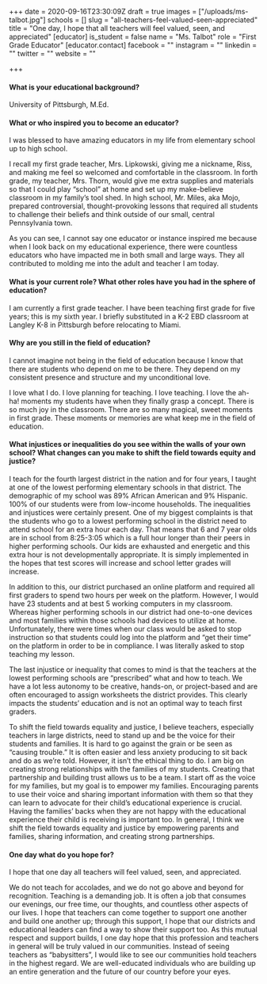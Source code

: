 +++
date = 2020-09-16T23:30:09Z
draft = true
images = ["/uploads/ms-talbot.jpg"]
schools = []
slug = "all-teachers-feel-valued-seen-appreciated"
title = "One day, I hope that all teachers will feel valued, seen, and appreciated"
[educator]
is_student = false
name = "Ms. Talbot"
role = "First Grade Educator"
[educator.contact]
facebook = ""
instagram = ""
linkedin = ""
twitter = ""
website = ""

+++
#### What is your educational background?

University of Pittsburgh, M.Ed.

#### What or who inspired you to become an educator?

I was blessed to have amazing educators in my life from elementary school up to high school.

I recall my first grade teacher, Mrs. Lipkowski, giving me a nickname, Riss, and making me feel so welcomed and comfortable in the classroom. In forth grade, my teacher, Mrs. Thorn, would give me extra supplies and materials so that I could play “school” at home and set up my make-believe classroom in my family’s tool shed. In high school, Mr. Miles, aka Mojo, prepared controversial, thought-provoking lessons that required all students to challenge their beliefs and think outside of our small, central Pennsylvania town.

As you can see, I cannot say one educator or instance inspired me because when I look back on my educational experience, there were countless educators who have impacted me in both small and large ways. They all contributed to molding me into the adult and teacher I am today.

#### What is your current role? What other roles have you had in the sphere of education?

I am currently a first grade teacher. I have been teaching first grade for five years; this is my sixth year. I briefly substituted in a K-2 EBD classroom at Langley K-8 in Pittsburgh before relocating to Miami.

#### Why are you still in the field of education?

I cannot imagine not being in the field of education because I know that there are students who depend on me to be there. They depend on my consistent presence and structure and my unconditional love.

I love what I do. I love planning for teaching. I love teaching. I love the ah-ha! moments my students have when they finally grasp a concept. There is so much joy in the classroom. There are so many magical, sweet moments in first grade. These moments or memories are what keep me in the field of education.

#### What injustices or inequalities do you see within the walls of your own school? What changes can you make to shift the field towards equity and justice?

I teach for the fourth largest district in the nation and for four years, I taught at one of the lowest performing elementary schools in that district. The demographic of my school was 89% African American and 9% Hispanic. 100% of our students were from low-income households. The inequalities and injustices were certainly present. One of my biggest complaints is that the students who go to a lowest performing school in the district need to attend school for an extra hour each day. That means that 6 and 7 year olds are in school from 8:25-3:05 which is a full hour longer than their peers in higher performing schools. Our kids are exhausted and energetic and this extra hour is not developmentally appropriate. It is simply implemented in the hopes that test scores will increase and school letter grades will increase.

In addition to this, our district purchased an online platform and required all first graders to spend two hours per week on the platform. However, I would have 23 students and at best 5 working computers in my classroom. Whereas higher performing schools in our district had one-to-one devices and most families within those schools had devices to utilize at home. Unfortunately, there were times when our class would be asked to stop instruction so that students could log into the platform and “get their time” on the platform in order to be in compliance. I was literally asked to stop teaching my lesson.

The last injustice or inequality that comes to mind is that the teachers at the lowest performing schools are “prescribed” what and how to teach. We have a lot less autonomy to be creative, hands-on, or project-based and are often encouraged to assign worksheets the district provides. This clearly impacts the students’ education and is not an optimal way to teach first graders.

To shift the field towards equality and justice, I believe teachers, especially teachers in large districts, need to stand up and be the voice for their students and families. It is hard to go against the grain or be seen as “causing trouble.” It is often easier and less anxiety producing to sit back and do as we’re told. However, it isn’t the ethical thing to do. I am big on creating strong relationships with the families of my students. Creating that partnership and building trust allows us to be a team. I start off as the voice for my families, but my goal is to empower my families. Encouraging parents to use their voice and sharing important information with them so that they can learn to advocate for their child’s educational experience is crucial. Having the families’ backs when they are not happy with the educational experience their child is receiving is important too. In general, I think we shift the field towards equality and justice by empowering parents and families, sharing information, and creating strong partnerships.

#### One day what do you hope for?

I hope that one day all teachers will feel valued, seen, and appreciated.

We do not teach for accolades, and we do not go above and beyond for recognition. Teaching is a demanding job. It is often a job that consumes our evenings, our free time, our thoughts, and countless other aspects of our lives. I hope that teachers can come together to support one another and build one another up; through this support, I hope that our districts and educational leaders can find a way to show their support too. As this mutual respect and support builds, I one day hope that this profession and teachers in general will be truly valued in our communities. Instead of seeing teachers as “babysitters”, I would like to see our communities hold teachers in the highest regard. We are well-educated individuals who are building up an entire generation and the future of our country before your eyes.